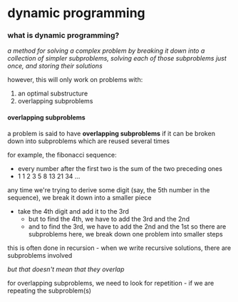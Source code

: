 # dynamic programming

### what is dynamic programming?
_a method for solving a complex problem by breaking it down into a collection of simpler subproblems, solving each of those subproblems just once, and storing their solutions_

however, this will only work on problems with:
1. an optimal substructure
2. overlapping subproblems

#### overlapping subproblems
a problem is said to have **overlapping subproblems** if it can be broken down into subproblems which are reused several times

for example, the fibonacci sequence:
- every number after the first two is the sum of the two preceding ones
- 1 1 2 3 5 8 13 21 34 ...

any time we're trying to derive some digit (say, the 5th number in the sequence), we break it down into a smaller piece
- take the 4th digit and add it to the 3rd
  - but to find the 4th, we have to add the 3rd and the 2nd
  - and to find the 3rd, we have to add the 2nd and the 1st
so there are subproblems here, we break down one problem into smaller steps

this is often done in recursion - when we write recursive solutions, there are subproblems involved

*but that doesn't mean that they overlap*

for overlapping subproblems, we need to look for repetition - if we are repeating the subproblem(s)































